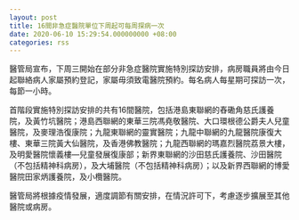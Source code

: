 ```yaml
---
layout: post
title: 16間非急症醫院單位下周起可每周探病一次
date: 2020-06-10 15:29:54.000000000 +08:00
categories: rss
---
```


醫管局宣布，下周三開始在部分非急症醫院實施特別探訪安排，病房職員將由今日起聯絡病人家屬預約登記，家屬毋須致電醫院預約。每名病人每星期可探訪一次，每節一小時。

首階段實施特別探訪安排的共有16間醫院，包括港島東聯網的舂磡角慈氏護養院，及黃竹坑醫院；港島西聯網的東華三院馮堯敬醫院、大口環根德公爵夫人兒童醫院，及麥理浩復康院；九龍東聯網的靈實醫院；九龍中聯網的九龍醫院康復大樓、東華三院黃大仙醫院，及香港佛教醫院；九龍西聯網的瑪嘉烈醫院荔景大樓，及明愛醫院懷義樓—兒童發展復康部；新界東聯網的沙田慈氏護養院、沙田醫院（不包括精神科病房），及大埔醫院（不包括精神科病房）；以及新界西聯網的博愛醫院田家炳護養院，及小欖醫院。

醫管局將根據疫情發展，適度調節有關安排，在情況許可下，考慮逐步擴展至其他醫院或病房。
